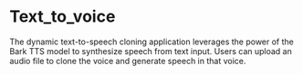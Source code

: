 # Text_to_voice
The dynamic text-to-speech cloning application leverages the power of the Bark TTS model to synthesize speech from text input. Users can upload an audio file to clone the voice and generate speech in that voice. 
